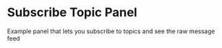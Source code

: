 # Subscribe Topic Panel
Example panel that lets you subscribe to topics and see the raw message feed